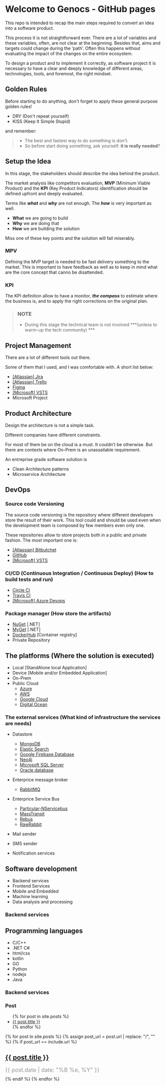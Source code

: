 Welcome to Genocs - GitHub pages
===

This repo is intended to recap the main steps required to convert an idea into a software product. 

This process it is not straightforward ever. There are a lot of variables and these variables, often, are not clear at the beginning. Besides that, aims and targets could change during the ‘path’. Often this happens without evaluating the impact of the changes on the entire ecosystem.

To design a product and to implement it correctly, as software project it is necessary to have a clear and deeply knowledge of different areas, technologies, tools, and foremost, the right mindset.


## Golden Rules
Before starting to do anything, don't forget to apply these general purpose golden rules!

- DRY (Don't repeat yourself)
- KISS (Keep It Simple Stupid)

and remember:

> - The best and fastest way to do something is don't.
> - So before start doing something, ask yourself: **it is really needed**?


## Setup the Idea
In this stage, the stakeholders should describe the idea behind the product. 

The market analysis like competitors evaluation, **MVP** (Minimum Viable Product) and the **KPI** (Key Product Indicators) identification should be defined upfront and deeply evaluated.

Terms like ***what*** and ***why*** are not enough. The ***how*** is very important as well.

- **What** we are going to build
- **Why** we are doing that
- **How** we are building the solution

Miss one of these key points and the solution will fail miserably.

### MPV
Defining the MVP target is needed to be fast delivery something to the market. This is important to have feedback as well as to keep in mind what are the core concept that canno be disattended. 

### KPI
The KPI definition allow to have a monitor, ***the compass*** to estimate where the business is, and to apply the right corrections on the original plan.

> ### NOTE
> - During this stage the technical team is not involved ***(unless to warm-up the tech community) ***



## Project Management
There are a lot of different tools out there. 

Some of them that I used, and I was comfortable with. A short list below:   
- [[Atlassian] Jira](https://www.atlassian.com/software/jira)
- [[Atlassian] Trello](https://trello.com/)
- [Figma](https://www.figma.com/)
- [[Microsoft] VSTS](https://dev.azure.com/)
- Microsoft Project


## Product Architecture
Design the architecture is not a simple task. 

Different companies have different constraints. 

For most of them be on the cloud is a must. It couldn’t be otherwise. But there are contexts where On-Prem is an unassailable requirement.

An entreprise grade software solution is 

- Clean Architecture patterns
- Microservice Architecture


## DevOps

### Source code Versioning
The source code versioning is the repository where different developers store the result of their work. This tool could and should be used even when the development team is composed by few members even only one.

These repositories allow to store projects both in a public and private fashion. The most important one is: 
- [[Atlassian] Bitbutchet](https://bitbucket.org/)
- [GitHub](https://github.com/)
- [[Microsoft] VSTS](https://azure.microsoft.com/en-us/services/devops/)

### CI/CD (Continuous Integration / Continuous Deploy) (How to build tests and run)
- [Circle CI](https://circleci.com/)
- [Travis CI](https://travis-ci.com/)
- [[Microsoft] Azure Devops](https://dev.azure.com/)

### Package manager (How store the artifacts)
- [NuGet](https://www.nuget.org/) [.NET]
- [MyGet](https://www.myget.org/) [.NET]
- [DockerHub](https://hub.docker.com/) [Container registry]
- Private Repository


## The platforms (Where the solution is executed)

- Local [StandAlone local Application]
- Device [Mobile and/or Embedded Application]
- On-Prem
- Public Cloud
	- [Azure](https://portal.azure.com/)
	- [AWS](https://aws.amazon.com/)
	- [Google Cloud](https://cloud.google.com/)
	- [Digital Ocean](https://cloud.digitalocean.com/)

### The external services (What kind of infrastructure the services are needs)

- Datastore
    - [MongoDB](https://www.mongodb.com/)
    - [Elastic Search](https://www.elastic.co/)
    - [Google Firebase Database](https://firebase.google.com/products/realtime-database)
    - [Neo4j](https://neo4j.com/)
    - [Microsoft SQL Server](https://www.microsoft.com/en-us/sql-server)
    - [Oracle database](https://www.oracle.com/database/) 
	
- Enterprice message broker
    - [RabbitMQ](https://www.rabbitmq.com/)

- Enterprice Service Bus
	- [Particular-NServicebus](https://particular.net/)
	- [MassTransit](https://masstransit-project.com/)
	- [Rebus](https://github.com/rebus-org/Rebus/)
	- [RawRabbit](https://github.com/pardahlman/RawRabbit/)


- Mail sender
- SMS sender
- Notification services

## Software development

- Backend services
- Frontend Services
- Mobile and Embedded
- Machine learning 
- Data analysis and processing

### Backend services

## Programming languages
- C/C++
- .NET C#
- html/css
- kotlin
- GO
- Python
- nodejs
- Java

### Backend services


### Post
<ul>
  {% for post in site.posts %}
    <li>
      <a href="{{ post.url }}">{{ post.title }}</a>
    </li>
  {% endfor %}
</ul>


<div class="linked_post">
    {% for post in site.posts %}
        {% assign post_url = post.url | replace: "/", "" %}
        {% if post_url == include.url %}
            <div class="linked_post_div">
                <article class="post">
                    <h1><a href="{{ site.baseurl }}{{ post.url }}">{{ post.title }}</a></h1>
                    <p style="color: #969494; margin: 10px 0px; font-size: 18px;">
                        {{ post.date | date: "%B %e, %Y" }}
                    </p>
                </article>
            </div>
        {% endif %}
    {% endfor %}
    <br>
</div>
